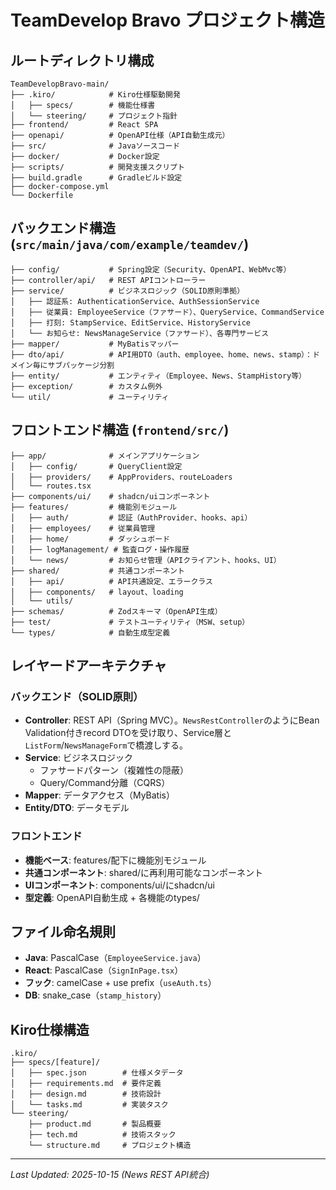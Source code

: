 # TeamDevelop Bravo プロジェクト構造

## ルートディレクトリ構成

```
TeamDevelopBravo-main/
├── .kiro/            # Kiro仕様駆動開発
│   ├── specs/        # 機能仕様書
│   └── steering/     # プロジェクト指針
├── frontend/         # React SPA
├── openapi/          # OpenAPI仕様（API自動生成元）
├── src/              # Javaソースコード
├── docker/           # Docker設定
├── scripts/          # 開発支援スクリプト
├── build.gradle      # Gradleビルド設定
├── docker-compose.yml
└── Dockerfile
```

## バックエンド構造 (`src/main/java/com/example/teamdev/`)

```
├── config/           # Spring設定（Security、OpenAPI、WebMvc等）
├── controller/api/   # REST APIコントローラー
├── service/          # ビジネスロジック（SOLID原則準拠）
│   ├── 認証系: AuthenticationService、AuthSessionService
│   ├── 従業員: EmployeeService（ファサード）、QueryService、CommandService
│   ├── 打刻: StampService、EditService、HistoryService
│   └── お知らせ: NewsManageService（ファサード）、各専門サービス
├── mapper/           # MyBatisマッパー
├── dto/api/          # API用DTO（auth、employee、home、news、stamp）：ドメイン毎にサブパッケージ分割
├── entity/           # エンティティ（Employee、News、StampHistory等）
├── exception/        # カスタム例外
└── util/             # ユーティリティ
```

## フロントエンド構造 (`frontend/src/`)

```
├── app/              # メインアプリケーション
│   ├── config/       # QueryClient設定
│   ├── providers/    # AppProviders、routeLoaders
│   └── routes.tsx
├── components/ui/    # shadcn/uiコンポーネント
├── features/         # 機能別モジュール
│   ├── auth/         # 認証（AuthProvider、hooks、api）
│   ├── employees/    # 従業員管理
│   ├── home/         # ダッシュボード
│   ├── logManagement/ # 監査ログ・操作履歴
│   └── news/         # お知らせ管理（APIクライアント、hooks、UI）
├── shared/           # 共通コンポーネント
│   ├── api/          # API共通設定、エラークラス
│   ├── components/   # layout、loading
│   └── utils/
├── schemas/          # Zodスキーマ（OpenAPI生成）
├── test/             # テストユーティリティ（MSW、setup）
└── types/            # 自動生成型定義
```

## レイヤードアーキテクチャ

### バックエンド（SOLID原則）
- **Controller**: REST API（Spring MVC）。`NewsRestController`のようにBean Validation付きrecord DTOを受け取り、Service層と`ListForm`/`NewsManageForm`で橋渡しする。
- **Service**: ビジネスロジック
  - ファサードパターン（複雑性の隠蔽）
  - Query/Command分離（CQRS）
- **Mapper**: データアクセス（MyBatis）
- **Entity/DTO**: データモデル

### フロントエンド
- **機能ベース**: features/配下に機能別モジュール
- **共通コンポーネント**: shared/に再利用可能なコンポーネント
- **UIコンポーネント**: components/ui/にshadcn/ui
- **型定義**: OpenAPI自動生成 + 各機能のtypes/

## ファイル命名規則

- **Java**: PascalCase（`EmployeeService.java`）
- **React**: PascalCase（`SignInPage.tsx`）
- **フック**: camelCase + use prefix（`useAuth.ts`）
- **DB**: snake_case（`stamp_history`）

## Kiro仕様構造

```
.kiro/
├── specs/[feature]/
│   ├── spec.json        # 仕様メタデータ
│   ├── requirements.md  # 要件定義
│   ├── design.md        # 技術設計
│   └── tasks.md         # 実装タスク
└── steering/
    ├── product.md       # 製品概要
    ├── tech.md          # 技術スタック
    └── structure.md     # プロジェクト構造
```

---
*Last Updated: 2025-10-15 (News REST API統合)*
